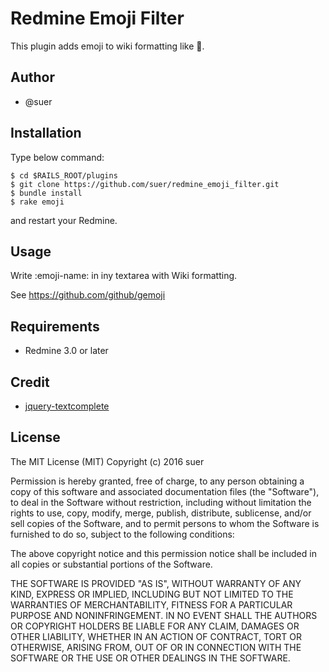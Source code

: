 Redmine Emoji Filter
===================================

This plugin adds emoji to wiki formatting like :angel:.

Author
------------------------------

* @suer

Installation
------------------------------

Type below command:

```
$ cd $RAILS_ROOT/plugins
$ git clone https://github.com/suer/redmine_emoji_filter.git
$ bundle install
$ rake emoji
```

and restart your Redmine.

Usage
------------------------------

Write :emoji-name: in iny textarea with Wiki formatting.

See https://github.com/github/gemoji

Requirements
------------------------------

* Redmine 3.0 or later

Credit
------------------------------

* [jquery-textcomplete](https://github.com/yuku-t/jquery-textcomplete/)

License
------------------------------
The MIT License (MIT)
Copyright (c) 2016 suer

Permission is hereby granted, free of charge, to any person obtaining a copy of this software and associated documentation files (the "Software"), to deal in the Software without restriction, including without limitation the rights to use, copy, modify, merge, publish, distribute, sublicense, and/or sell copies of the Software, and to permit persons to whom the Software is furnished to do so, subject to the following conditions:

The above copyright notice and this permission notice shall be included in all copies or substantial portions of the Software.

THE SOFTWARE IS PROVIDED "AS IS", WITHOUT WARRANTY OF ANY KIND, EXPRESS OR IMPLIED, INCLUDING BUT NOT LIMITED TO THE WARRANTIES OF MERCHANTABILITY, FITNESS FOR A PARTICULAR PURPOSE AND NONINFRINGEMENT. IN NO EVENT SHALL THE AUTHORS OR COPYRIGHT HOLDERS BE LIABLE FOR ANY CLAIM, DAMAGES OR OTHER LIABILITY, WHETHER IN AN ACTION OF CONTRACT, TORT OR OTHERWISE, ARISING FROM, OUT OF OR IN CONNECTION WITH THE SOFTWARE OR THE USE OR OTHER DEALINGS IN THE SOFTWARE.
